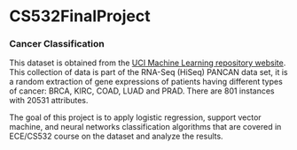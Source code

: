 # CS532FinalProject

### Cancer Classification
This dataset is obtained from the <a href='https://archive.ics.uci.edu/ml/datasets/gene+expression+cancer+RNA-Seq'>UCI Machine Learning repository website</a>. This collection of data is part of the RNA-Seq (HiSeq) PANCAN data set, it is a random extraction of gene expressions of patients having different types of cancer: BRCA, KIRC, COAD, LUAD and PRAD. There are 801 instances with 20531 attributes. 

The goal of this project is to apply logistic regression, support vector machine, and neural networks classification algorithms that are covered
in ECE/CS532 course on the dataset and analyze the results.
